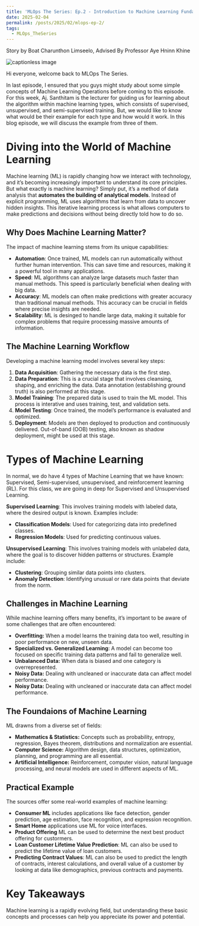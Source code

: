 ```yaml
---
title: 'MLOps The Series: Ep.2 - Introduction to Machine Learning Fundamentals'
date: 2025-02-04
permalink: /posts/2025/02/mlops-ep-2/
tags:
  - MLOps_TheSeries
---
```


Story by Boat Charunthon Limseelo, Advised By Professor Aye Hninn Khine

![captionless image](https://miro.medium.com/v2/resize:fit:1400/format:webp/1*TFmtenx7YfZyWYmKvMtjXA.png)

Hi everyone, welcome back to MLOps The Series.

In last episode, I ensured that you guys might study about some simple concepts of Machine Learning Operations before coming to this episode. For this week, Aj. Santhitam is the lecturer for guiding us for learning about the algorithm within machine learning types, which consists of supervised, unsupervised, and semi-supervised training. But, we would like to know what would be their example for each type and how would it work. In this blog episode, we will discuss the example from three of them.

Diving into the World of Machine Learning
=========================================

Machine learning (ML) is rapidly changing how we interact with technology, and it’s becoming increasingly important to understand its core principles. But what exactly is machine learning? Simply put, it’s a method of data analysis that **automates the building of analytical models**. Instead of explicit programming, ML uses algorithms that learn from data to uncover hidden insights. This iterative learning process is what allows computers to make predictions and decisions without being directly told how to do so.

Why Does Machine Learning Matter?
---------------------------------

The impact of machine learning stems from its unique capabilities:

*   **Automation**: Once trained, ML models can run automatically without further human intervention. This can save time and resources, making it a powerful tool in many applications.
*   **Speed**: ML algorithms can analyze large datasets much faster than manual methods. This speed is particularly beneficial when dealing with big data.
*   **Accuracy**: ML models can often make predictions with greater accuracy than traditional manual methods. This accuracy can be crucial in fields where precise insights are needed.
*   **Scalability**: ML is desinged to handle large data, making it suitable for complex problems that require processing massive amounts of information.

The Machine Learning Workflow
-----------------------------

Developing a machine learning model involves several key steps:

1.  **Data Acquisition**: Gathering the necessary data is the first step.
2.  **Data Preparation**: This is a crucial stage that involves cleansing, shaping, and enriching the data. Data annotation (establishing ground truth) is also performed at this stage.
3.  **Model Training**: The prepared data is used to train the ML model. This process is interative and uses training, test, and validation sets.
4.  **Model Testing**: Once trained, the model’s performance is evaluated and optimized.
5.  **Deployment**: Models are then deployed to production and continuously delivered. Out-of-band (OOB) testing, also known as shadow deployment, might be used at this stage.

Types of Machine Learning
=========================

In normal, we do have 4 types of Machine Learning that we have known: Supervised, Semi-supervised, unsupervised, and reinforcement learning (RL). For this class, we are going in deep for Supervised and Unsupervised Learning.

**Supervised Learning**: This involves training models with labeled data, where the desired output is known. Examples include:

*   **Classification Models**: Used for categorizing data into predefined classes.
*   **Regression Models**: Used for predicting continuous values.

**Unsupervised Learning**: This involves training models with unlabeled data, where the goal is to discover hidden patterns or structures. Example include:

*   **Clustering**: Grouping similar data points into clusters.
*   **Anomaly Detection**: Identifying unusual or rare data points that deviate from the norm.

Challenges in Machine Learning
------------------------------

While machine learning offers many benefits, it’s important to be aware of some challenges that are often encountered:

*   **Overfitting:** When a model learns the training data too well, resulting in poor performance on new, unseen data.
*   **Specialized vs. Generalized Learning**: A model can become too focused on specific training data patterns and fail to generalize well.
*   **Unbalanced Data:** When data is biased and one category is overrepresented.
*   **Noisy Data:** Dealing with uncleaned or inaccurate data can affect model performance.
*   **Noisy Data:** Dealing with uncleaned or inaccurate data can affect model performance.

The Foundaions of Machine Learning
----------------------------------

ML drawns from a diverse set of fields:

*   **Mathematics & Statistics:** Concepts such as probability, entropy, regression, Bayes theorem, distributions and normalization are essential.
*   **Computer Science:** Algorithm design, data structures, optimization, planning, and programming are all essential.
*   **Artificial Intelligence:** Reinforcement, computer vision, natural language processing, and neural models are used in different aspects of ML.

Practical Example
-----------------

The sources offer some real-world examples of machine learning:

*   **Consumer ML** includes applications like face detection, gender prediction, age estimation, face recognition, and expression recognition.
*   **Smart Home** applications use ML for voice interfaces.
*   **Product Offering** ML can be used to determine the next best product offering for custormers.
*   **Loan Customer Lifetime Value Prediction**: ML can also be used to predict the lifetime value of loan customers.
*   **Predicting Contract Values**: ML can also be used to predict the length of contracts, interest calculations, and overall value of a customer by looking at data like demographics, previous contracts and payments.

Key Takeaways
=============

Machine learning is a rapidly evolving field, but understanding these basic concepts and processes can help you appreciate its power and potential.